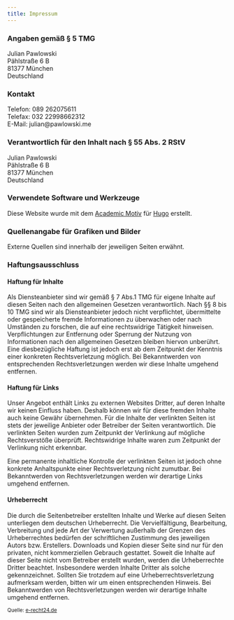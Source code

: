 ```yaml
---
title: Impressum
---
```


### Angaben gemäß § 5 TMG

Julian Pawlowski<br/>
Pählstraße 6 B<br/>
81377 München<br/>
Deutschland


### Kontakt

Telefon: &#048;&#056;&#057;&#032;&#050;&#054;&#050;&#048;&#055;&#053;&#054;&#049;&#049;<br />
Telefax: &#048;&#051;&#050;&#032;&#050;&#050;&#057;&#057;&#056;&#054;&#054;&#050;&#051;&#049;&#050;<br />
E-Mail: &#106;&#117;&#108;&#105;&#097;&#110;&#064;&#112;&#097;&#119;&#108;&#111;&#119;&#115;&#107;&#105;&#046;&#109;&#101;


### Verantwortlich für den Inhalt nach § 55 Abs. 2 RStV

Julian Pawlowski<br/>
Pählstraße 6 B<br/>
81377 München<br/>
Deutschland


### Verwendete Software und Werkzeuge

Diese Website wurde mit dem 
<a href="https://sourcethemes.com/academic/" target="_blank" rel="noopener">Academic Motiv</a> für
<a href="https://gohugo.io" target="_blank" rel="noopener">Hugo</a> erstellt.


### Quellenangabe für Grafiken und Bilder

Externe Quellen sind innerhalb der jeweiligen Seiten erwähnt.


### Haftungsausschluss

#### Haftung für Inhalte
Als Diensteanbieter sind wir gemäß § 7 Abs.1 TMG für eigene Inhalte auf diesen Seiten nach den allgemeinen Gesetzen verantwortlich. Nach §§ 8 bis 10 TMG sind wir als Diensteanbieter jedoch nicht verpflichtet, übermittelte oder gespeicherte fremde Informationen zu überwachen oder nach Umständen zu forschen, die auf eine rechtswidrige Tätigkeit hinweisen.
Verpflichtungen zur Entfernung oder Sperrung der Nutzung von Informationen nach den allgemeinen Gesetzen bleiben hiervon unberührt. Eine diesbezügliche Haftung ist jedoch erst ab dem Zeitpunkt der Kenntnis einer konkreten Rechtsverletzung möglich. Bei Bekanntwerden von entsprechenden Rechtsverletzungen werden wir diese Inhalte umgehend entfernen.

#### Haftung für Links
Unser Angebot enthält Links zu externen Websites Dritter, auf deren Inhalte wir keinen Einfluss haben. Deshalb können wir für diese fremden Inhalte auch keine Gewähr übernehmen. Für die Inhalte der verlinkten Seiten ist stets der jeweilige Anbieter oder Betreiber der Seiten verantwortlich. Die verlinkten Seiten wurden zum Zeitpunkt der Verlinkung auf mögliche Rechtsverstöße überprüft. Rechtswidrige Inhalte waren zum Zeitpunkt der Verlinkung nicht erkennbar.

Eine permanente inhaltliche Kontrolle der verlinkten Seiten ist jedoch ohne konkrete Anhaltspunkte einer Rechtsverletzung nicht zumutbar. Bei Bekanntwerden von Rechtsverletzungen werden wir derartige Links umgehend entfernen.

#### Urheberrecht
Die durch die Seitenbetreiber erstellten Inhalte und Werke auf diesen Seiten unterliegen dem deutschen Urheberrecht. Die Vervielfältigung, Bearbeitung, Verbreitung und jede Art der Verwertung außerhalb der Grenzen des Urheberrechtes bedürfen der schriftlichen Zustimmung des jeweiligen Autors bzw. Erstellers. Downloads und Kopien dieser Seite sind nur für den privaten, nicht kommerziellen Gebrauch gestattet.
Soweit die Inhalte auf dieser Seite nicht vom Betreiber erstellt wurden, werden die Urheberrechte Dritter beachtet. Insbesondere werden Inhalte Dritter als solche gekennzeichnet. Sollten Sie trotzdem auf eine Urheberrechtsverletzung aufmerksam werden, bitten wir um einen entsprechenden Hinweis. Bei Bekanntwerden von Rechtsverletzungen werden wir derartige Inhalte umgehend entfernen.


<sup>Quelle: <a href="https://e-recht24.de/" target="_blank">e-recht24.de</a></sup>
